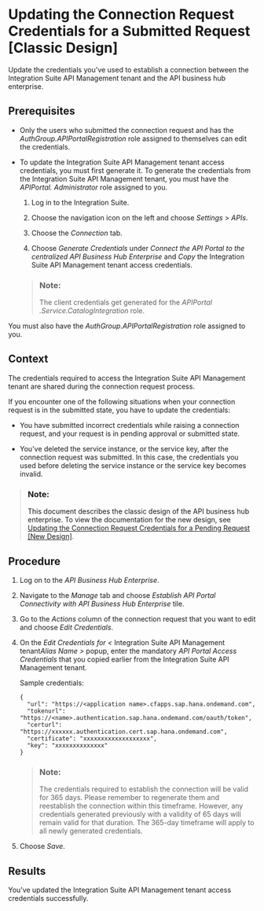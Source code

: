 <!-- loioeb84854e31d943b490af77cfb218ddbb -->

# Updating the Connection Request Credentials for a Submitted Request \[Classic Design\]

Update the credentials you've used to establish a connection between the Integration Suite API Management tenant and the API business hub enterprise.



<a name="loioeb84854e31d943b490af77cfb218ddbb__prereq_unb_5nc_tpb"/>

## Prerequisites

-   Only the users who submitted the connection request and has the *AuthGroup.APIPortalRegistration* role assigned to themselves can edit the credentials.

-   To update the Integration Suite API Management tenant access credentials, you must first generate it. To generate the credentials from the Integration Suite API Management tenant, you must have the *APIPortal. Administrator* role assigned to you.

    1.  Log in to the Integration Suite.

    2.  Choose the navigation icon on the left and choose *Settings* \> *APIs*.

    3.  Choose the *Connection* tab.

    4.  Choose *Generate Credentials* under *Connect the API Portal to the centralized API Business Hub Enterprise* and *Copy* the Integration Suite API Management tenant access credentials.


    > ### Note:  
    > The client credentials get generated for the *APIPortal .Service.CatalogIntegration* role.


You must also have the *AuthGroup.APIPortalRegistration* role assigned to you.



## Context

The credentials required to access the Integration Suite API Management tenant are shared during the connection request process.

If you encounter one of the following situations when your connection request is in the submitted state, you have to update the credentials:

-   You have submitted incorrect credentials while raising a connection request, and your request is in pending approval or submitted state.

-   You've deleted the service instance, or the service key, after the connection request was submitted. In this case, the credentials you used before deleting the service instance or the service key becomes invalid.


> ### Note:  
> This document describes the classic design of the API business hub enterprise. To view the documentation for the new design, see [Updating the Connection Request Credentials for a Pending Request \[New Design\]](updating-the-connection-request-credentials-for-a-pending-request-new-design-dd37a7b.md).



## Procedure

1.  Log on to the *API Business Hub Enterprise*.

2.  Navigate to the *Manage* tab and choose *Establish API Portal Connectivity with API Business Hub Enterprise* tile.

3.  Go to the *Actions* column of the connection request that you want to edit and choose *Edit Credentials*.

4.  On the *Edit Credentials for <* Integration Suite API Management tenant*Alias Name \>* popup, enter the mandatory *API Portal Access Credentials* that you copied earlier from the Integration Suite API Management tenant.

    Sample credentials:

    ```
    {
      "url": "https://<application name>.cfapps.sap.hana.ondemand.com",
      "tokenurl": "https://<name>.authentication.sap.hana.ondemand.com/oauth/token",
      "certurl": "https://xxxxxx.authentication.cert.sap.hana.ondemand.com",
      "certificate": "xxxxxxxxxxxxxxxxxxx",
      "key": "xxxxxxxxxxxxxx"
    }
    ```

    > ### Note:  
    > The credentials required to establish the connection will be valid for 365 days. Please remember to regenerate them and reestablish the connection within this timeframe. However, any credentials generated previously with a validity of 65 days will remain valid for that duration. The 365-day timeframe will apply to all newly generated credentials.

5.  Choose *Save*.




<a name="loioeb84854e31d943b490af77cfb218ddbb__result_yk3_ng1_x4b"/>

## Results

You’ve updated the Integration Suite API Management tenant access credentials successfully.


